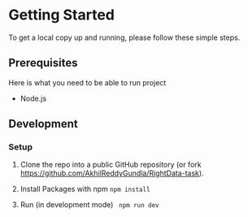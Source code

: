 
# Getting Started
To get a local copy up and running, please follow these simple steps.

## Prerequisites
Here is what you need to be able to run project  
+ Node.js
## Development 
### Setup
1. Clone the repo into a public GitHub repository (or fork https://github.com/AkhilReddyGundla/RightData-task).

2. Install Packages with npm
``` npm install ```

3. Run (in development mode)
``` npm run dev``` 
